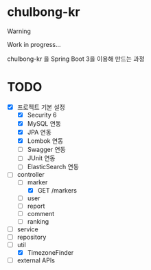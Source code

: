 # chulbong-kr

> [!WARNING]
> Work in progress...

chulbong-kr 을 Spring Boot 3을 이용해 만드는 과정

# TODO
- [x] 프로젝트 기본 설정
  - [x] Security 6
  - [x] MySQL 연동
  - [x] JPA 연동
  - [x] Lombok 연동
  - [ ] Swagger 연동
  - [ ] JUnit 연동
  - [ ] ElasticSearch 연동
- [ ] controller
  - [ ] marker
    - [x] GET /markers
  - [ ] user
  - [ ] report
  - [ ] comment
  - [ ] ranking
- [ ] service
- [ ] repository
- [ ] util
  - [x] TimezoneFinder
- [ ] external APIs